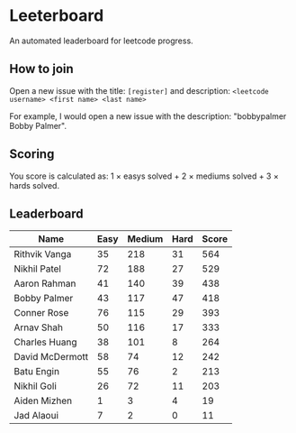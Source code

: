 # Leeterboard

An automated leaderboard for leetcode progress.

## How to join

Open a new issue with the title: `[register]` and description:
`<leetcode username> <first name> <last name>`

For example, I would open a new issue with the description: "bobbypalmer Bobby Palmer".

## Scoring

You score is calculated as:
1 $\times$ easys solved + 2 $\times$ mediums solved + 3 $\times$ hards solved.

## Leaderboard
| Name | Easy | Medium | Hard | Score |
| --- | --- | --- | --- | --- |
| Rithvik Vanga | 35 | 218 | 31 | 564 |
| Nikhil Patel | 72 | 188 | 27 | 529 |
| Aaron Rahman | 41 | 140 | 39 | 438 |
| Bobby Palmer | 43 | 117 | 47 | 418 |
| Conner Rose | 76 | 115 | 29 | 393 |
| Arnav Shah | 50 | 116 | 17 | 333 |
| Charles Huang | 38 | 101 | 8 | 264 |
| David McDermott | 58 | 74 | 12 | 242 |
| Batu Engin | 55 | 76 | 2 | 213 |
| Nikhil Goli | 26 | 72 | 11 | 203 |
| Aiden Mizhen | 1 | 3 | 4 | 19 |
| Jad Alaoui | 7 | 2 | 0 | 11 |
